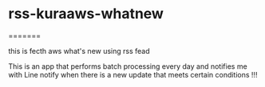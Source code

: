 # rss-kuraaws-whatnew
=======


this is fecth aws what's new using rss fead

This is an app that performs batch processing every day and notifies me with Line notify when there is a new update that meets certain conditions !!!
